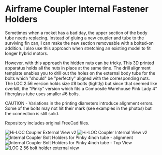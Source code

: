 # Airframe Coupler Internal Fastener Holders


Sometimes when a rocket has a bad day, the upper section of the body tube needs replacing. Instead of gluing a new coupler and tube to the surviving fin can, I can make the new section removeable with a bolted-on addition. I also use this approach when stretching an existing model to fit longer hybrid motors.

However, with this approach the hidden nuts can be tricky. This 3D printed apparatus holds all the nuts in place at the same time. The drill alignment template enables you to drill out the holes on the external body tube for the bolts which "should" be "perfectly" aligned with the corresponding nuts. The LOC 2.56 version holds size #8 bolts (tightly) but since that seemed like overkill, the "Pinky" version which fits a Composite Warehouse Pink Lady 4" fiberglass tube uses smaller #6 bolts. 

CAUTION - Variations in the printing diameters introduce alignment errors. Some of the bolts may not hit their mark (see examples in the photos) but the connection is still solid.

Repository includes original FreeCad files. 




![Hi-LOC Coupler External View v2](https://github.com/user-attachments/assets/d43a09b7-3dca-4452-83d3-d3c3a92fb6db)
![Hi-LOC Coupler Internal View v2](https://github.com/user-attachments/assets/9af4944e-40a4-4328-8c91-5f1ab8d593c7)
![Internal Coupler Bolt Holders for Pinky 4inch tube - alignment](https://github.com/user-attachments/assets/9834cba7-6e41-4e4d-b1a0-3beff9d38b4b)
![Internal Coupler Bolt Holders for Pinky 4inch tube - Top View](https://github.com/user-attachments/assets/abb681d0-3793-4c91-917a-b36f8ea47bd3)
![LOC 2 56 bolt holder external view](https://github.com/user-attachments/assets/774a83b4-469f-4f39-a0fc-57d076a6102b)
